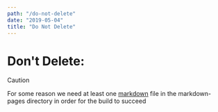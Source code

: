 ```yaml
---
path: "/do-not-delete"
date: "2019-05-04"
title: "Do Not Delete"
---
```


# Don't Delete:

> [!CAUTION]
>
> For some reason we need at least one [markdown](https://example.com) file in the markdown-pages directory in order for the build to succeed
